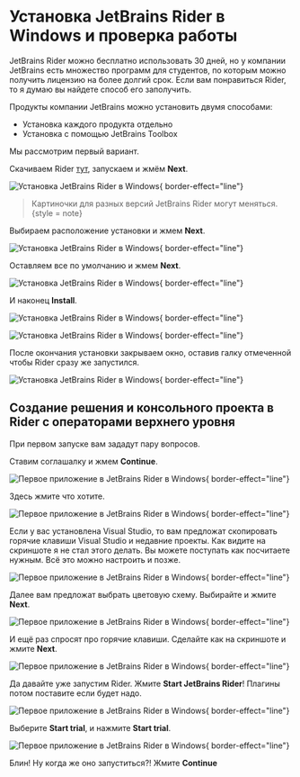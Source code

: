# Установка JetBrains Rider в Windows и проверка работы
JetBrains Rider можно бесплатно использовать 30 дней, но у компании JetBrains есть множество программ для студентов, по 
которым можно получить лицензию на более долгий срок. Если вам понравиться Rider, то я думаю вы найдете способ его заполучить.

Продукты компании JetBrains можно установить двумя способами: 
- Установка каждого продукта отдельно
- Установка с помощью JetBrains Toolbox

Мы рассмотрим первый вариант.

Скачиваем Rider [тут](https://www.jetbrains.com/ru-ru/rider/download/), запускаем и жмём **Next**.

![Установка JetBrains Rider в Windows](InstallJetBrainsWindows01.png){ border-effect="line"}

>Картиночки для разных версий JetBrains Rider могут меняться.
{style = note}

Выбираем расположение установки и жмем **Next**.

![Установка JetBrains Rider в Windows](InstallJetBrainsWindows02.png){ border-effect="line"}

Оставляем все по умолчанию и жмем **Next**.

![Установка JetBrains Rider в Windows](InstallJetBrainsWindows03.png){ border-effect="line"}

И наконец **Install**.

![Установка JetBrains Rider в Windows](InstallJetBrainsWindows04.png){ border-effect="line"}

![Установка JetBrains Rider в Windows](InstallJetBrainsWindows05.png){ border-effect="line"}

После окончания установки закрываем окно, оставив галку отмеченной чтобы Rider сразу же запустился.

![Установка JetBrains Rider в Windows](InstallJetBrainsWindows06.png){ border-effect="line"}

## Создание решения и консольного проекта в Rider с операторами верхнего уровня

При первом запуске вам зададут пару вопросов.

Ставим соглашалку и жмем **Continue**.

![Первое приложение в JetBrains Rider в Windows](FirstProjectJetBrainsWindows01.png){ border-effect="line"}

Здесь жмите что хотите.

![Первое приложение в JetBrains Rider в Windows](FirstProjectJetBrainsWindows02.png){ border-effect="line"}

Если у вас установлена Visual Studio, то вам предложат скопировать горячие клавиши Visual Studio и недавние проекты.
Как видите на скриншоте я не стал этого делать. Вы можете поступать как посчитаете нужным. Всё это можно настроить и позже.

![Первое приложение в JetBrains Rider в Windows](FirstProjectJetBrainsWindows03.png){ border-effect="line"}

Далее вам предложат выбрать цветовую схему. Выбирайте и жмите **Next**.

![Первое приложение в JetBrains Rider в Windows](FirstProjectJetBrainsWindows04.png){ border-effect="line"}

И ещё раз спросят про горячие клавиши. Сделайте как на скриншоте и жмите **Next**.

![Первое приложение в JetBrains Rider в Windows](FirstProjectJetBrainsWindows05.png){ border-effect="line"}

Да давайте уже запустим Rider. Жмите **Start JetBrains Rider**! Плагины потом поставите если будет надо.

![Первое приложение в JetBrains Rider в Windows](FirstProjectJetBrainsWindows06.png){ border-effect="line"}

Выберите **Start trial**, и нажмите **Start trial**.

![Первое приложение в JetBrains Rider в Windows](FirstProjectJetBrainsWindows07.png){ border-effect="line"}

Блин! Ну когда же оно запуститься?! Жмите **Continue**


